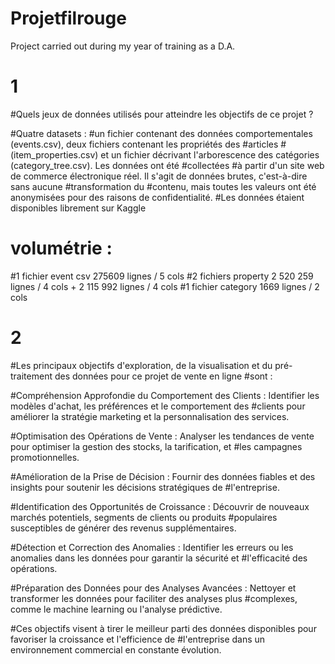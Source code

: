 # Projetfilrouge
Project carried out during my year of training as a D.A.


# 1
#Quels jeux de données utilisés pour atteindre les objectifs de ce projet ?

#Quatre datasets  : 
#un fichier contenant des données comportementales (events.csv), deux fichiers contenant les propriétés des #articles 
#(item_properties.сsv) et un fichier décrivant l'arborescence des catégories (category_tree.сsv). Les données ont été #collectées #à partir d'un site web de commerce électronique réel. Il s'agit de données brutes, c'est-à-dire sans aucune #transformation du #contenu, mais toutes les valeurs ont été anonymisées pour des raisons de confidentialité. 
#Les données étaient disponibles librement sur Kaggle

# volumétrie :
#1 fichier event csv  275609 lignes / 5 cols
#2 fichiers property   2 520 259 lignes / 4 cols + 2 115 992 lignes / 4 cols
#1 fichier category 1669 lignes / 2 cols


# 2 
#Les principaux objectifs d'exploration, de la visualisation et du pré-traitement des données pour ce projet de vente en ligne #sont :

#Compréhension Approfondie du Comportement des Clients : Identifier les modèles d'achat, les préférences et le comportement des #clients pour améliorer la stratégie marketing et la personnalisation des services. 

#Optimisation des Opérations de Vente : Analyser les tendances de vente pour optimiser la gestion des stocks, la tarification, et #les campagnes promotionnelles. 

#Amélioration de la Prise de Décision : Fournir des données fiables et des insights pour soutenir les décisions stratégiques de #l'entreprise. 

#Identification des Opportunités de Croissance : Découvrir de nouveaux marchés potentiels, segments de clients ou produits #populaires susceptibles de générer des revenus supplémentaires. 

#Détection et Correction des Anomalies : Identifier les erreurs ou les anomalies dans les données pour garantir la sécurité et #l'efficacité des opérations. 

#Préparation des Données pour des Analyses Avancées : Nettoyer et transformer les données pour faciliter des analyses plus #complexes, comme le machine learning ou l'analyse prédictive. 

#Ces objectifs visent à tirer le meilleur parti des données disponibles pour favoriser la croissance et l'efficience de #l'entreprise dans un environnement commercial en constante évolution.

